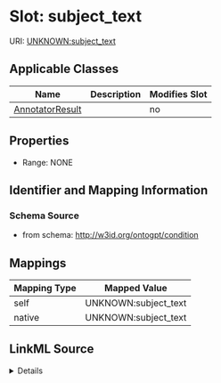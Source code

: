 

# Slot: subject_text

URI: [UNKNOWN:subject_text](UNKNOWN:subject_text)



<!-- no inheritance hierarchy -->





## Applicable Classes

| Name | Description | Modifies Slot |
| --- | --- | --- |
| [AnnotatorResult](AnnotatorResult.md) |  |  no  |







## Properties

* Range: NONE





## Identifier and Mapping Information







### Schema Source


* from schema: http://w3id.org/ontogpt/condition




## Mappings

| Mapping Type | Mapped Value |
| ---  | ---  |
| self | UNKNOWN:subject_text |
| native | UNKNOWN:subject_text |




## LinkML Source

<details>
```yaml
name: subject_text
from_schema: http://w3id.org/ontogpt/condition
rank: 1000
alias: subject_text
owner: AnnotatorResult
domain_of:
- AnnotatorResult

```
</details>